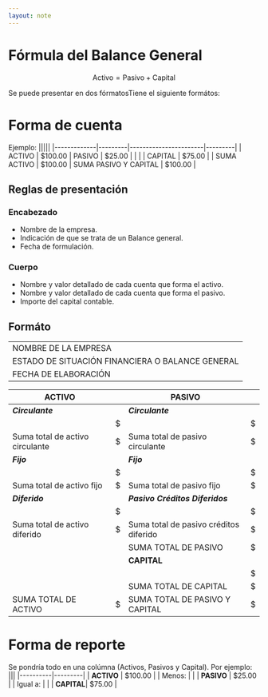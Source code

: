```yaml
---
layout: note
---
```


# Fórmula del Balance General

$$\text{Activo}=\text{Pasivo}+\text{Capital}$$


Se puede presentar en dos fórmatosTiene el siguiente formátos:

# Forma de cuenta
Ejemplo:
|||||
|-------------|---------|-----------------------|---------|
| ACTIVO      | $100.00 | PASIVO                | $25.00  |
|             |         | CAPITAL               | $75.00  |
| SUMA ACTIVO | $100.00 | SUMA PASIVO Y CAPITAL | $100.00 |

## Reglas de presentación
### Encabezado
* Nombre de la empresa.
* Indicación de que se trata de un Balance general.
* Fecha de formulación.
### Cuerpo
* Nombre y valor detallado de cada cuenta que forma el activo.
* Nombre y valor detallado de cada cuenta que forma el pasivo.
* Importe del capital contable.

## Formáto
||
|-|
|NOMBRE DE LA EMPRESA|
|ESTADO DE SITUACIÓN FINANCIERA O BALANCE GENERAL|
|FECHA DE ELABORACIÓN|

|ACTIVO||PASIVO||
|-|-|-|-|
|*__Circulante__*||*__Circulante__*||
||$||$|
|Suma total de activo circulante|$|Suma total de pasivo circulante|$|
|*__Fijo__*||*__Fijo__*||
||$||$|
|Suma total de activo fijo|$|Suma total de pasivo fijo|$|
|*__Diferido__*||*__Pasivo Créditos Diferidos__*||
||$||$|
|Suma total de activo diferido|$|Suma total de pasivo créditos diferido|$|
|||SUMA TOTAL DE PASIVO|$|
|||**CAPITAL**||
||||$|
|||SUMA TOTAL DE CAPITAL|$|
|SUMA TOTAL DE ACTIVO|$|SUMA TOTAL DE PASIVO Y CAPITAL|$|

# Forma de reporte
Se pondría todo en una colúmna (Activos, Pasivos y Capital). Por ejemplo:
|||
|----------|---------|
| **ACTIVO** | $100.00 |
| Menos:     |         |
| **PASIVO** | $25.00  |
| Igual a:   |         |
| **CAPITAL**| $75.00  |

